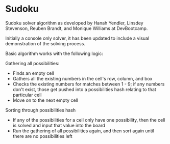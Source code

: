 # Sudoku

Sudoku solver algorithm as developed by Hanah Yendler, Linsdey Stevenson, Reuben Brandt, and Monique Williams at DevBootcamp.

Initially a console only solver, it has been updated to include a visual demonstration of the solving process.

Basic algorithm works with the following logic:

Gathering all possibilities:
  - Finds an empty cell
  - Gathers all the existing numbers in the cell's row, column, and box
  - Checks the existing numbers for matches between 1 - 9; if any numbers don't exist, those get pushed into a possibilities hash relating to that particular cell
  - Move on to the next empty cell

Sorting through possibilities hash
  - If any of the possibilities for a cell only have one possibility, then the cell is solved and input that value into the board
  - Run the gathering of all possibilities again, and then sort again until there are no possibilities left


